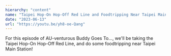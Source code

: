 ```yaml
---
hierarchy: "content"
name: "Taipei Hop-On Hop-Off Red Line and Foodtripping Near Taipei Main Station"
date: "2023-06-13"
url: "https://youtu.be/yh8-oe-Qang"
---
```


For this episode of AU-venturous Buddy Goes To..., we'll be taking the Taipei Hop-On Hop-Off Red Line, and do some foodtripping near Taipei Main Station!